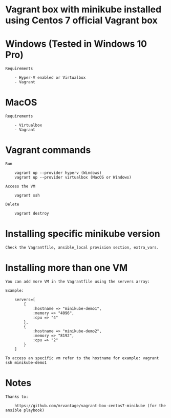 # Vagrant box with minikube installed using Centos 7 official Vagrant box

# Windows (Tested in Windows 10 Pro)

    Requirements

        - Hyper-V enabled or Virtualbox
        - Vagrant

# MacOS

    Requirements

        - Virtualbox
        - Vagrant

# Vagrant commands

    Run

        vagrant up --provider hyperv (Windows)
        vagrant up --provider virtualbox (MacOS or Windows)  

    Access the VM

        vagrant ssh           

    Delete

        vagrant destroy


# Installing specific minikube version

    Check the Vagrantfile, ansible_local provision section, extra_vars. 

# Installing more than one VM

    You can add more VM in the Vagrantfile using the servers array:

    Example:

        servers=[
            {
                :hostname => "minikube-demo1",
                :memory => "4096",
		        :cpu => "4"
            },
            {
                :hostname => "minikube-demo2",
                :memory => "8192",
		        :cpu => "2"
            }
        ]   

    To access an specific vm refer to the hostname for example: vagrant ssh minikube-demo1         

# Notes

    Thanks to:

        https://github.com/mrvantage/vagrant-box-centos7-minikube (for the ansible playbook)

